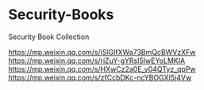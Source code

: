# Security-Books
Security Book Collection

https://mp.weixin.qq.com/s/iSlGIfXWa73BmQcBWVzXFw
https://mp.weixin.qq.com/s/riZuY-gYRsI5IwEYoLMKIA
https://mp.weixin.qq.com/s/HXwCz2a0E_v04QTyz_qpPw
https://mp.weixin.qq.com/s/zfCcbDKc-ncYBOGXI5j4Vw
